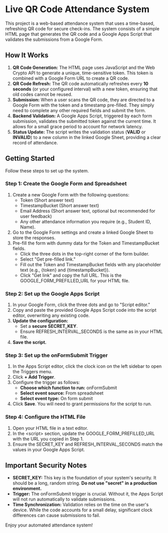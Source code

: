 # **Live QR Code Attendance System**

This project is a web-based attendance system that uses a time-based, refreshing QR code for secure check-ins. The system consists of a simple HTML page that generates the QR code and a Google Apps Script that validates the submissions from a Google Form.

## **How It Works**

1. **QR Code Generation:** The HTML page uses JavaScript and the Web Crypto API to generate a unique, time-sensitive token. This token is combined with a Google Form URL to create a QR code.  
2. **QR Code Refresh:** The QR code automatically refreshes every **10 seconds** (or your configured interval) with a new token, ensuring that old codes cannot be reused.  
3. **Submission:** When a user scans the QR code, they are directed to a Google Form with the token and a timestamp pre-filled. They simply need to complete any other required fields and submit the form.  
4. **Backend Validation:** A Google Apps Script, triggered by each form submission, validates the submitted token against the current time. It allows for a small grace period to account for network latency.  
5. **Status Update:** The script writes the validation status (**VALID** or **INVALID**) to a new column in the linked Google Sheet, providing a clear record of attendance.

## **Getting Started**

Follow these steps to set up the system.

### **Step 1: Create the Google Form and Spreadsheet**

1. Create a new Google Form with the following questions:  
   * Token (Short answer text)  
   * TimestampBucket (Short answer text)  
   * Email Address (Short answer text, optional but recommended for user feedback)  
   * Any other attendance information you require (e.g., Student ID, Name).  
2. Go to the Google Form settings and create a linked Google Sheet to store the responses.  
3. Pre-fill the form with dummy data for the Token and TimestampBucket fields.  
   * Click the three dots in the top-right corner of the form builder.  
   * Select "Get pre-filled link."  
   * Fill out the Token and TimestampBucket fields with any placeholder text (e.g., {token} and {timestampBucket}).  
   * Click "Get link" and copy the full URL. This is the GOOGLE\_FORM\_PREFILLED\_URL for your HTML file.

### **Step 2: Set up the Google Apps Script**

1. In your Google Form, click the three dots and go to "Script editor."  
2. Copy and paste the provided Google Apps Script code into the script editor, overwriting any existing code.  
3. **Update the configuration:**  
   * Set a **secure SECRET\_KEY**.  
   * Ensure REFRESH\_INTERVAL\_SECONDS is the same as in your HTML file.  
4. **Save the script.**

### **Step 3: Set up the onFormSubmit Trigger**

1. In the Apps Script editor, click the clock icon on the left sidebar to open the Triggers menu.  
2. Click **\+ Add Trigger**.  
3. Configure the trigger as follows:  
   * **Choose which function to run:** onFormSubmit  
   * **Select event source:** From spreadsheet  
   * **Select event type:** On form submit  
4. Click **Save**. You will need to grant permissions for the script to run.

### **Step 4: Configure the HTML File**

1. Open your HTML file in a text editor.  
2. In the \<script\> section, update the GOOGLE\_FORM\_PREFILLED\_URL with the URL you copied in Step 1\.  
3. Ensure the SECRET\_KEY and REFRESH\_INTERVAL\_SECONDS match the values in your Google Apps Script.

## **Important Security Notes**

* **SECRET\_KEY:** This key is the foundation of your system's security. It should be a long, random string. **Do not use "secret" in a production environment.**  
* **Trigger:** The onFormSubmit trigger is crucial. Without it, the Apps Script will not run automatically to validate submissions.  
* **Time Synchronization:** Validation relies on the time on the user's device. While the code accounts for a small delay, significant clock differences can cause submissions to fail.

Enjoy your automated attendance system\!